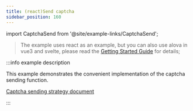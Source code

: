 ```yaml
---
title: (react)Send captcha
sidebar_position: 160
---
```


import CaptchaSend from '@site/example-links/CaptchaSend';

> The example uses react as an example, but you can also use alova in vue3 and svelte, please read the [Getting Started Guide](/tutorial/getting-started/overview) for details;

<CaptchaSend></CaptchaSend>

:::info example description

This example demonstrates the convenient implementation of the captcha sending function.

[Captcha sending strategy document](/tutorial/strategy/useCaptcha)

:::
